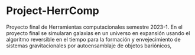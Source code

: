 # Project-HerrComp
Proyecto final de Herramientas computacionales semestre 2023-1. En el proyecto final se simularan galaxias en un universo en expansión usando el algoritmo reversible en el tiempo para la formación y envejecimiento de sistemas gravitacionales por autoensamblaje de objetos bariónicos,
